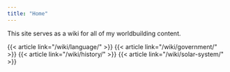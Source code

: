 ```yaml
---
title: "Home"
---
```


This site serves as a wiki for all of my worldbuilding content. 

{{< article link="/wiki/language/" >}}
{{< article link="/wiki/government/" >}}
{{< article link="/wiki/history/" >}}
{{< article link="/wiki/solar-system/" >}}
